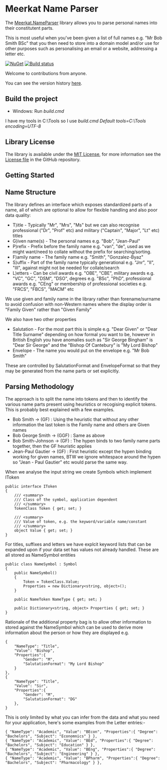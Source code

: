 Meerkat Name Parser
===================

The [Meerkat.NameParser](https://www.nuget.org/packages/Meerkat.NameParser/) library allows you to parse personal names into their constitutent parts.

This is most useful when you've been given a list of full names e.g. "Mr Bob Smith BSc" that you then need to store into a domain model and/or use for other purposes such as personalising an email or a website, addressing a letter etc.

[![NuGet](https://img.shields.io/nuget/v/Meerkat.NameParser.svg)](https://www.nuget.org/packages/Meerkat.NameParser/)
[![Build status](https://ci.appveyor.com/api/projects/status/7ycnghu7s0umys9e/branch/master?svg=true)](https://ci.appveyor.com/project/PaulHatcher/meerkat-nameparser/branch/master)

Welcome to contributions from anyone.

You can see the version history [here](RELEASE_NOTES.md).

## Build the project
* Windows: Run *build.cmd*

I have my tools in C:\Tools so I use *build.cmd Default tools=C:\Tools encoding=UTF-8*

## Library License

The library is available under the [MIT License](http://en.wikipedia.org/wiki/MIT_License), for more information see the [License file][1] in the GitHub repository.

 [1]: https://github.com/phatcher/Meerkat.NameParser/blob/master/License.md

## Getting Started

## Name Structure
The library defines an interface which exposes standardized parts of a name, all of which are optional to allow for flexible handling and also poor data quality:

* T)itle - Typically "Mr", "Mrs", "Ms" but we can also recognise professional ("Dr", "Prof" etc) and military ("Captain", "Major", "Lt" etc) titles
* G)iven name(s) - The personal names e.g. "Bob", "Jean-Paul"
* P)refix - Prefix before the family name e.g. "van", "de", used as we might want/need to collate without the prefix for searching/sorting.
* F)amily name - The family name e.g. "Smith", "Gonzalez-Byaz"
* S)uffix - Part of the family name typically generational e.g. "Jnr", "II", "III", against might not be needed for collate/search
* L)etters - Can be civil awards e.g. "OBE", "CBE", military awards e.g. "VC", "GC", "DSM", "DSO", degrees e.g. "BSc", "PhD", professional awards e.g. "CEng" or membership of professional societies e.g. "FRCS", "FBCS", "MACM" etc

We use given and family name in the library rather than forename/surname to avoid confusion with non-Western names where the display order is "Family Given" rather than "Given Family"

We also have two other properties
* Salutation - For the most part this is simple e.g. "Dear Given" or "Dear Title Surname" depending on how formal you want to be, however in British English you have anomalies such as "Sir George Bingham" is "Dear Sir George" and the "Bishop Of Cantebury" is "My Lord Bishop"
* Envelope - The name you would put on the envelope e.g. "Mr Bob Smith"

These are controlled by SalutationFormat and EnvelopeFormat so that they may be generated from the name parts or set explicitly.

## Parsing Methodology
The approach is to split the name into tokens and then to identify the various name parts present using heuristics or recogising explicit tokens. This is probably best explained with a few examples.

* Bob Smith -> (GF) : Using the heuristic that without any other information the last token is the Family name and others are Given names
* Bob George Smith -> (GGF) : Same as above
* Bob Smith-Johnson -> (GF) : The hypen binds to two family name parts together, then the GF heuristic applies
* Jean-Paul Gautier -> (GF) : First heuristic except the hypen binding working for given names, BTW we ignore whitespace around the hypen so "Jean - Paul Gautier" etc would parse the same way.

When we analyse the input string we create Symbols which implement IToken

    public interface IToken
    {
        /// <summary>
        /// Class of the symbol, application dependent
        /// </summary>
        TokenClass Token { get; set; }

        /// <summary>
        /// Value of token, e.g. the keyword/variable name/constant
        /// </summary>
        object Value { get; set; }
    }

For titles, suffixes and letters we have explcit keyword lists that can be expanded upon if your data set has values not already handled. These are all stored as NameSymbol entities

    public class NameSymbol : Symbol
    {
        public NameSymbol()
        {
            Token = TokenClass.Value;
            Properties = new Dictionary<string, object>();
        }

        public NameToken NameType { get; set; }

        public Dictionary<string, object> Properties { get; set; }
    }

Rationale of the additional property bag is to allow other information to stored against the NameSymbol which can be used to derive more information about the person or how they are displayed e.g.

    { 
        "NameType": "Title", 
        "Value": "Bishop", 
        "Properties":{ 
            "Gender": "M", 
            "SalutationFormat": "My Lord Bishop" 
        } 
    },
    { 
        "NameType": "Title", 
        "Value": "Sir", 
        "Properties":{ 
            "Gender": "M", 
            "SalutationFormat": "DG" 
        },
    }

This is only limited by what you can infer from the data and what you need for your application, here's some examples from the Letter entries:-

    { "NameType": "Academic", "Value": "BEcon", "Properties":{ "Degree": "Bachelors", "Subject": "Economnics" } },
    { "NameType": "Academic", "Value": "BEd", "Properties":{ "Degree": "Bachelors", "Subject": "Education" } },
    { "NameType": "Academic", "Value": "BEng", "Properties":{ "Degree": "Bachelors", "Subject": "Engineering" } },
    { "NameType": "Academic", "Value": "BPharm", "Properties":{ "Degree": "Bachelors", "Subject": "Pharmacology" } },



